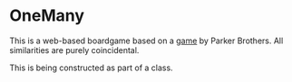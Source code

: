 # OneMany

This is a web-based boardgame based on a [game](https://en.wikipedia.org/wiki/Monopoly_%28game%29) by Parker Brothers. All similarities are purely coincidental.

This is being constructed as part of a class.
